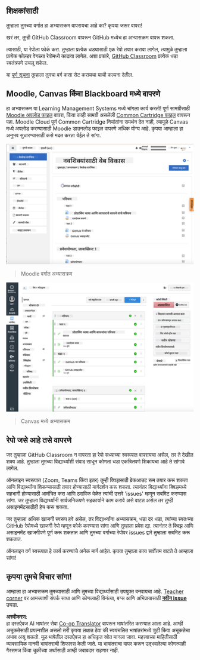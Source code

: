<!--
CO_OP_TRANSLATOR_METADATA:
{
  "original_hash": "75cb51f7ca9ea0b097ef4a1287e9290c",
  "translation_date": "2025-08-25T20:56:15+00:00",
  "source_file": "for-teachers.md",
  "language_code": "mr"
}
-->
## शिक्षकांसाठी

तुम्हाला तुमच्या वर्गात हा अभ्यासक्रम वापरायचा आहे का? कृपया जरूर वापरा!

खरं तर, तुम्ही GitHub Classroom वापरून GitHub मध्येच हा अभ्यासक्रम वापरू शकता.

त्यासाठी, या रेपोला फोर्क करा. तुम्हाला प्रत्येक धड्यासाठी एक रेपो तयार करावा लागेल, त्यामुळे तुम्हाला प्रत्येक फोल्डर वेगळ्या रेपोमध्ये काढावा लागेल. अशा प्रकारे, [GitHub Classroom](https://classroom.github.com/classrooms) प्रत्येक धडा स्वतंत्रपणे उचलू शकेल.

या [पूर्ण सूचना](https://github.blog/2020-03-18-set-up-your-digital-classroom-with-github-classroom/) तुम्हाला तुमचा वर्ग कसा सेट करायचा याची कल्पना देतील.

## Moodle, Canvas किंवा Blackboard मध्ये वापरणे

हा अभ्यासक्रम या Learning Management Systems मध्ये चांगला कार्य करतो! पूर्ण सामग्रीसाठी [Moodle अपलोड फाइल](../../../../../../../teaching-files/webdev-moodle.mbz) वापरा, किंवा काही सामग्री असलेली [Common Cartridge फाइल](../../../../../../../teaching-files/webdev-common-cartridge.imscc) वापरून पहा. Moodle Cloud पूर्ण Common Cartridge निर्यातांना समर्थन देत नाही, त्यामुळे Canvas मध्ये अपलोड करण्यासाठी Moodle डाउनलोड फाइल वापरणे अधिक योग्य आहे. कृपया आम्हाला हा अनुभव सुधारण्यासाठी कसे मदत करता येईल ते सांगा.

![Moodle](../../translated_images/moodle.94eb93d714a50cb2c97435b408017dee224348b61bc86203ffd43a4f4e57b95f.mr.png)
> Moodle वर्गात अभ्यासक्रम

![Canvas](../../translated_images/canvas.fbd605ff8e5b8aff567d398528ce113db304446b90b9cad55c654de3fdfcda34.mr.png)
> Canvas मध्ये अभ्यासक्रम

## रेपो जसे आहे तसे वापरणे

जर तुम्हाला GitHub Classroom न वापरता हा रेपो सध्याच्या स्वरूपात वापरायचा असेल, तर ते देखील शक्य आहे. तुम्हाला तुमच्या विद्यार्थ्यांशी संवाद साधून कोणता धडा एकत्रितपणे शिकायचा आहे ते सांगावे लागेल.

ऑनलाइन स्वरूपात (Zoom, Teams किंवा इतर) तुम्ही क्विझसाठी ब्रेकआउट रूम तयार करू शकता आणि विद्यार्थ्यांना शिकण्यासाठी तयार होण्यासाठी मार्गदर्शन करू शकता. त्यानंतर विद्यार्थ्यांना क्विझमध्ये सहभागी होण्यासाठी आमंत्रित करा आणि ठराविक वेळेत त्यांची उत्तरे 'issues' म्हणून सबमिट करण्यास सांगा. जर तुम्हाला विद्यार्थ्यांनी सार्वजनिकपणे सहकार्याने काम करावे असे वाटत असेल तर तुम्ही असाइनमेंटसाठीही हेच करू शकता.

जर तुम्हाला अधिक खाजगी स्वरूप हवे असेल, तर विद्यार्थ्यांना अभ्यासक्रम, धडा दर धडा, त्यांच्या स्वतःच्या GitHub रेपोमध्ये खाजगी रेपो म्हणून फोर्क करण्यास सांगा आणि तुम्हाला प्रवेश द्या. त्यानंतर ते क्विझ आणि असाइनमेंट खाजगीपणे पूर्ण करू शकतात आणि तुमच्या वर्गाच्या रेपोवर issues द्वारे तुम्हाला सबमिट करू शकतात.

ऑनलाइन वर्ग स्वरूपात हे कार्य करण्याचे अनेक मार्ग आहेत. कृपया तुम्हाला काय सर्वोत्तम वाटते ते आम्हाला सांगा!

## कृपया तुमचे विचार सांगा!

आम्हाला हा अभ्यासक्रम तुमच्यासाठी आणि तुमच्या विद्यार्थ्यांसाठी उपयुक्त बनवायचा आहे. [Teacher corner](https://github.com/microsoft/Web-Dev-For-Beginners/discussions/categories/teacher-corner) वर आमच्याशी संपर्क साधा आणि कोणत्याही विनंत्या, बग्स आणि अभिप्रायासाठी [**नवीन issue**](https://github.com/microsoft/Web-Dev-For-Beginners/issues/new/choose) उघडा.

**अस्वीकरण**:  
हा दस्तऐवज AI भाषांतर सेवा [Co-op Translator](https://github.com/Azure/co-op-translator) वापरून भाषांतरित करण्यात आला आहे. आम्ही अचूकतेसाठी प्रयत्नशील असलो तरी कृपया लक्षात ठेवा की स्वयंचलित भाषांतरांमध्ये त्रुटी किंवा अचूकतेचा अभाव असू शकतो. मूळ भाषेतील दस्तऐवज हा अधिकृत स्रोत मानला जावा. महत्त्वाच्या माहितीसाठी व्यावसायिक मानवी भाषांतराची शिफारस केली जाते. या भाषांतराचा वापर करून उद्भवलेल्या कोणत्याही गैरसमज किंवा चुकीच्या अर्थासाठी आम्ही जबाबदार राहणार नाही.
